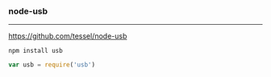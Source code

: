 ### node-usb
---
https://github.com/tessel/node-usb

```
npm install usb
```

```js
var usb = require('usb')
```

```
```


